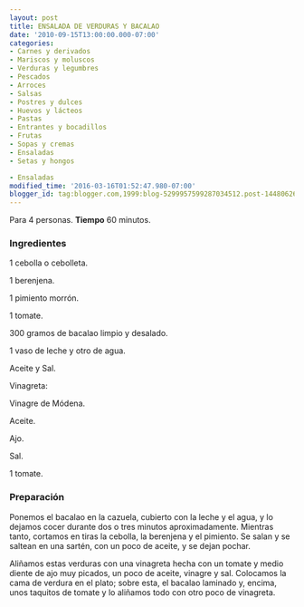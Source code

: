 ```yaml
---
layout: post
title: ENSALADA DE VERDURAS Y BACALAO
date: '2010-09-15T13:00:00.000-07:00'
categories:
- Carnes y derivados
- Mariscos y moluscos
- Verduras y legumbres
- Pescados
- Arroces
- Salsas
- Postres y dulces
- Huevos y lácteos
- Pastas
- Entrantes y bocadillos
- Frutas
- Sopas y cremas
- Ensaladas
- Setas y hongos

- Ensaladas
modified_time: '2016-03-16T01:52:47.980-07:00'
blogger_id: tag:blogger.com,1999:blog-5299957599287034512.post-1448062655693569034
---
```


Para 4 personas.
<b>Tiempo</b> 60 minutos.

<h3>Ingredientes</h3>

1 cebolla o cebolleta.

1 berenjena.

1 pimiento morrón.

1 tomate.

300 gramos de bacalao limpio y desalado.

1 vaso de leche y otro de agua.

Aceite y Sal.

Vinagreta:

Vinagre de Módena.

Aceite.

Ajo.

Sal.

1 tomate.

<h3>Preparación</h3>

Ponemos el bacalao en la cazuela, cubierto con la leche y el agua, y lo dejamos cocer durante dos o tres minutos aproximadamente. Mientras tanto, cortamos en tiras la cebolla, la berenjena y el pimiento. Se salan y se saltean en una sartén, con un poco de aceite, y se dejan pochar.

Aliñamos estas verduras con una vinagreta hecha con un tomate y medio diente de ajo muy picados, un poco de aceite, vinagre y sal. Colocamos la cama de verdura en el plato; sobre esta, el bacalao laminado y, encima, unos taquitos de tomate y lo aliñamos todo con otro poco de vinagreta.

